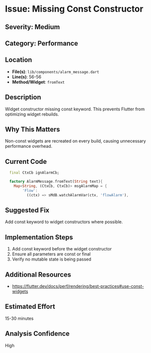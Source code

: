 # Issue: Missing Const Constructor

## Severity: Medium

## Category: Performance

## Location
- **File(s)**: `lib/components/alarm_message.dart`
- **Line(s)**: 56-56
- **Method/Widget**: `fromText`

## Description
Widget constructor missing const keyword. This prevents Flutter from optimizing widget rebuilds.

## Why This Matters
Non-const widgets are recreated on every build, causing unnecessary performance overhead.

## Current Code
```dart
  final CtxCb ignAlarmCb;

  factory AlarmMessage.fromText(String text){
    Map<String, (CtxCb, CtxCb)> msgAlarmMap = {
        'Flow':      
          ((ctx) => sMdB.watchAlarmVar(ctx, 'flowAlarm'),
```

## Suggested Fix
Add const keyword to widget constructors where possible.

## Implementation Steps
1. Add const keyword before the widget constructor
2. Ensure all parameters are const or final
3. Verify no mutable state is being passed

## Additional Resources
- https://flutter.dev/docs/perf/rendering/best-practices#use-const-widgets

## Estimated Effort
15-30 minutes

## Analysis Confidence
High
